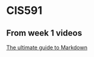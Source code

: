 # CIS591

## From week 1 videos

[The ultimate guide to Markdown](https://www.kaggle.com/code/cuecacuela/2025-the-ultimate-markdown-cheat-sheet)


